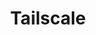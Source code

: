 ---
description: Tailscale is a Zero config VPN. It installs on any device in minutes,
  manages firewall rules for you, and works from anywhere. Get 3 users and 100 devices
  for free.
link: http://tailscale.com/selfhosted
shortname: tailscale.com-je
title: Tailscale
---